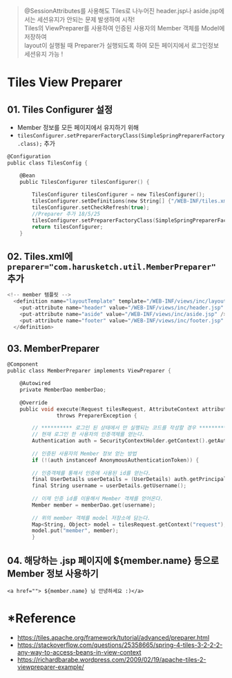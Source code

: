 >@SessionAttributes를 사용해도 Tiles로 나누어진 header.jsp나 aside.jsp에서는 세션유지가 안되는 문제 발생하여 시작!  
Tiles의 ViewPreparer를 사용하여 인증된 사용자의 Member 객체를 Model에 저장하여  
layout이 실행될 때 Preparer가 실행되도록 하여 모든 페이지에서 로그인정보 세션유지 가능 !

# Tiles View Preparer
## 01. Tiles Configurer 설정
- Member 정보를 모든 페이지에서 유지하기 위해
- `tilesConfigurer.setPreparerFactoryClass(SimpleSpringPreparerFactory.class);` 추가
~~~C
@Configuration
public class TilesConfig {

	@Bean
	public TilesConfigurer tilesConfigurer() {
		
		TilesConfigurer tilesConfigurer = new TilesConfigurer();
		tilesConfigurer.setDefinitions(new String[] {"/WEB-INF/tiles.xml"});
		tilesConfigurer.setCheckRefresh(true);
		//Preparer 추가 18/5/25
		tilesConfigurer.setPreparerFactoryClass(SimpleSpringPreparerFactory.class);
		return tilesConfigurer;
	}
~~~
## 02. Tiles.xml에 `preparer="com.harusketch.util.MemberPreparer"` 추가
~~~C
<!-- member 템플릿 -->
  <definition name="layoutTemplate" template="/WEB-INF/views/inc/layout.jsp" preparer="com.harusketch.util.MemberPreparer">    
    <put-attribute name="header" value="/WEB-INF/views/inc/header.jsp" />
    <put-attribute name="aside" value="/WEB-INF/views/inc/aside.jsp" />
    <put-attribute name="footer" value="/WEB-INF/views/inc/footer.jsp" />
  </definition>
~~~
## 03. MemberPreparer 
~~~C
@Component
public class MemberPreparer implements ViewPreparer {

	@Autowired
	private MemberDao memberDao;
	
	@Override
	public void execute(Request tilesRequest, AttributeContext attributeContext) 
				throws PreparerException {

		// ********** 로그인 된 상태에서 만 실행되는 코드를 작성할 경우 ******************
		// 현재 로그인 한 사용자의 인증객체를 얻는다.
		Authentication auth = SecurityContextHolder.getContext().getAuthentication();
		
		// 인증된 사용자의 Member 정보 얻는 방법
		if (!(auth instanceof AnonymousAuthenticationToken)) {
		
		// 인증객체를 통해서 인증에 사용된 id를 얻는다.
        final UserDetails userDetails = (UserDetails) auth.getPrincipal();
        final String username = userDetails.getUsername();
       
        // 이제 인증 id를 이용해서 Member 객체를 얻어온다.
        Member member = memberDao.get(username);
       
        // 위의 member 객체를 model 저장소에 담는다.
        Map<String, Object> model = tilesRequest.getContext("request");
        model.put("member", member);
		}
~~~

## 04. 해당하는 .jsp 페이지에 ${member.name} 등으로 Member 정보 사용하기
`<a href=""> ${member.name} 님 안녕하세요 :)</a>`

# *Reference
- https://tiles.apache.org/framework/tutorial/advanced/preparer.html
- https://stackoverflow.com/questions/25358665/spring-4-tiles-3-2-2-2-any-way-to-access-beans-in-view-context
- https://richardbarabe.wordpress.com/2009/02/19/apache-tiles-2-viewpreparer-example/
